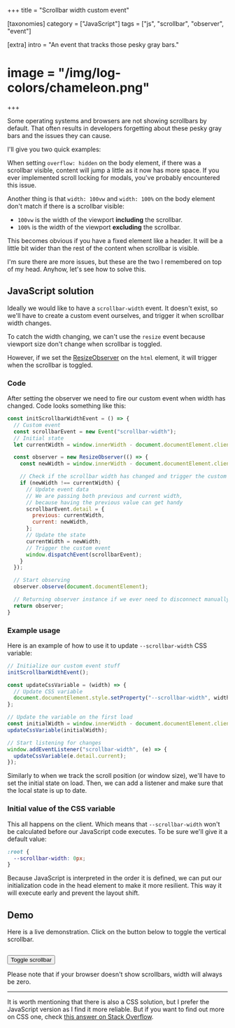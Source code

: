 +++
title = "<span>Scrollbar width</span> custom event"

[taxonomies]
category = ["JavaScript"]
tags = ["js", "scrollbar", "observer", "event"]

[extra]
intro = "An event that tracks those pesky gray bars."
# image = "/img/log-colors/chameleon.png"

+++

Some operating systems and browsers are not showing scrollbars by default. That often results in developers forgetting about these pesky gray bars and the issues they can cause.

I'll give you two quick examples:

When setting `overflow: hidden` on the body element, if there was a scrollbar visible, content will jump a little as it now has more space. If you ever implemented scroll locking for modals, you've probably encountered this issue.

Another thing is that `width: 100vw` and `width: 100%` on the body element don't match if there is a scrollbar visible:

- `100vw` is the width of the viewport **including** the scrollbar.
- `100%` is the width of the viewport **excluding** the scrollbar.

This becomes obvious if you have a fixed element like a header. It will be a little bit wider than the rest of the content when scrollbar is visible.

I'm sure there are more issues, but these are the two I remembered on top of my head. Anyhow, let's see how to solve this.

## JavaScript solution

Ideally we would like to have a `scrollbar-width` event. It doesn't exist, so we'll have to create a custom event ourselves, and trigger it when scrollbar width changes.

To catch the width changing, we can't use the `resize` event because viewport size don't change when scrollbar is toggled.

However, if we set the [ResizeObserver](https://developer.mozilla.org/en-US/docs/Web/API/ResizeObserver) on the `html` element, it will trigger when the scrollbar is toggled.

### Code

After setting the observer we need to fire our custom event when width has changed. Code looks something like this:

```js
const initScrollbarWidthEvent = () => {
  // Custom event
  const scrollbarEvent = new Event("scrollbar-width");
  // Initial state
  let currentWidth = window.innerWidth - document.documentElement.clientWidth;

  const observer = new ResizeObserver(() => {
    const newWidth = window.innerWidth - document.documentElement.clientWidth;

    // Check if the scrollbar width has changed and trigger the custom event
    if (newWidth !== currentWidth) {
      // Update event data
      // We are passing both previous and current width,
      // because having the previous value can get handy
      scrollbarEvent.detail = {
        previous: currentWidth,
        current: newWidth,
      };
      // Update the state
      currentWidth = newWidth;
      // Trigger the custom event
      window.dispatchEvent(scrollbarEvent);
    }
  });

  // Start observing
  observer.observe(document.documentElement);

  // Returning observer instance if we ever need to disconnect manually
  return observer;
}
```

### Example usage

Here is an example of how to use it to update `--scrollbar-width` CSS variable:

```js
// Initialize our custom event stuff
initScrollbarWidthEvent();

const updateCssVariable = (width) => {
  // Update CSS variable
  document.documentElement.style.setProperty("--scrollbar-width", width + "px");
};

// Update the variable on the first load
const initialWidth = window.innerWidth - document.documentElement.clientWidth;
updateCssVariable(initialWidth);

// Start listening for changes
window.addEventListener("scrollbar-width", (e) => {
  updateCssVariable(e.detail.current);
});
```

Similarly to when we track the scroll position (or window size), we'll have to set the initial state on load. Then, we can add a listener and make sure that the local state is up to date.


### Initial value of the CSS variable

This all happens on the client. Which means that `--scrollbar-width` won't be calculated before our JavaScript code executes. To be sure we'll give it a default value:

```css
:root {
  --scrollbar-width: 0px;
}
```

Because JavaScript is interpreted in the order it is defined, we can put our initialization code in the head element to make it more resilient. This way it will execute early and prevent the layout shift.

## Demo

Here is a live demonstration. Click on the button below to toggle the vertical scrollbar.

<pre class="scrollbar-size z-code"></pre>
<button class="btn btn--sm btn--main toggle-scrollbar">Toggle scrollbar</button>

Please note that if your browser doesn't show scrollbars, width will always be zero.

---

It is worth mentioning that there is also a CSS solution, but I prefer the JavaScript version as I find it more reliable. But if you want to find out more on CSS one, check [this answer on Stack Overflow](https://stackoverflow.com/a/34884924).

<script>
// ----- OBSERVER and CUSTOM EVENT ----- //

// Initial width
let currentWidth = window.innerWidth - document.documentElement.clientWidth;
const scrollbarEvent = new Event("scrollbar-width");

// Check if the scrollbar width has changed and trigger the custom event
const updateScrollbarWidth = () => {
  const newWidth = window.innerWidth - document.documentElement.clientWidth;

  if (newWidth !== currentWidth) {
    scrollbarEvent.detail = {
      previous: currentWidth,
      current: newWidth,
    };
    currentWidth = newWidth;
    window.dispatchEvent(scrollbarEvent);
  }
};

updateScrollbarWidth();

const observer = new ResizeObserver(updateScrollbarWidth);
observer.observe(document.documentElement);

// ----- DEMO ----- //

const pre = document.querySelector(".scrollbar-size");
const toggle = document.querySelector(".toggle-scrollbar");

toggle.addEventListener("click", () => {
  document.body.classList.toggle("scrollbar-width-test");
});

// ----- USAGE ----- //

const handleScrollbarWidth = (width) => {
  document.documentElement.style.setProperty("--scrollbar-width", width + "px");

  if (width > 0) {
    document.documentElement.classList.add("has-scrollbar");
  } else {
    document.documentElement.classList.remove("has-scrollbar");
  }

  pre.innerHTML = `--scrollbar-width: ${width}px;`;
};

// Add event listener
window.addEventListener("scrollbar-width", (e) => {
  console.log("Scrollbar width changed:", e.detail);
  handleScrollbarWidth(e.detail.current);
});

// Handle initial state
handleScrollbarWidth(window.innerWidth - document.documentElement.clientWidth);
</script>

<style>
  body.scrollbar-width-test {
    overflow: hidden;
    padding-right: var(--scrollbar-width);
  }
</style>
